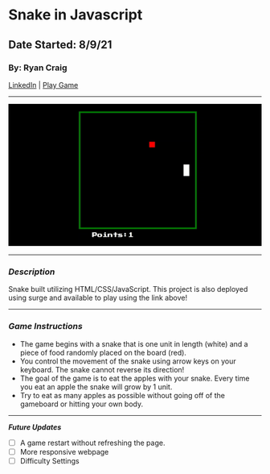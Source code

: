 # Snake in Javascript
## Date Started: 8/9/21
### By: Ryan Craig

[LinkedIn](https://www.linkedin.com/in/ryancraigeit/) | 
[Play Game](https://snake8bit.surge.sh/)

***
![game](SnakeGame.gif)
***

### *Description*

Snake built utilizing HTML/CSS/JavaScript. This project is also deployed using surge and available to play using the link above!

***

### *Game Instructions*

* The game begins with a snake that is one unit in length (white) and a piece of food randomly placed on the board (red).
* You control the movement of the snake using arrow keys on your keyboard. The snake cannot reverse its direction!
* The goal of the game is to eat the apples with your snake. Every time you eat an apple the snake will grow by 1 unit.
* Try to eat as many apples as possible without going off of the gameboard or hitting your own body.

***

***Future Updates***

- [ ] A game restart without refreshing the page.
- [ ] More responsive webpage
- [ ] Difficulty Settings
